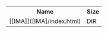 <table>
<tr><th>Name</th><th>Size</th></tr>
<tr><td>
[[IMA]]([IMA]/index.html)
</td><td>DIR</td></tr>
</table>
